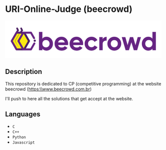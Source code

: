 # URI-Online-Judge (beecrowd)

![beecrowd logo](.\assets\img\beecrowd__roxoHorClean-small-PNG-1.png)

## Description

This repository is dedicated to CP (competitive programming) at the website beecrowd (<a href="https:\\www.beecrowd.com.br">https:\\\\www.beecrowd.com.br</a>)

I'll push to here all the solutions that get accept at the website.

## Languages

- ``C``
- ``C++``
- ``Python``
- ``Javascript``
